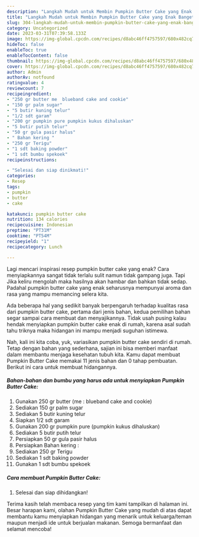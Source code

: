 ```yaml
---
description: "Langkah Mudah untuk Membin Pumpkin Butter Cake yang Enak Banget"
title: "Langkah Mudah untuk Membin Pumpkin Butter Cake yang Enak Banget"
slug: 304-langkah-mudah-untuk-membin-pumpkin-butter-cake-yang-enak-banget
category: Uncategorized
date: 2023-03-31T07:39:58.133Z
image: https://img-global.cpcdn.com/recipes/d8abc46ff4757597/680x482cq70/pumpkin-butter-cake-foto-resep-utama.jpg
hideToc: false
enableToc: true
enableTocContent: false
thumbnail: https://img-global.cpcdn.com/recipes/d8abc46ff4757597/680x482cq70/pumpkin-butter-cake-foto-resep-utama.jpg
cover: https://img-global.cpcdn.com/recipes/d8abc46ff4757597/680x482cq70/pumpkin-butter-cake-foto-resep-utama.jpg
author: Admin
authorAv: notfound
ratingvalue: 4
reviewcount: 7
recipeingredient:
- "250 gr butter me  blueband cake and cookie"
- "150 gr palm sugar"
- "5 butir kuning telur"
- "1/2 sdt garam"
- "200 gr pumpkin pure pumpkin kukus dihaluskan"
- "5 butir putih telur"
- "50 gr gula pasir halus"
- " Bahan kering "
- "250 gr Terigu"
- "1 sdt baking powder"
- "1 sdt bumbu spekoek"
recipeinstructions:

- "Selesai dan siap dinikmati!"
categories:
- Resep
tags:
- pumpkin
- butter
- cake

katakunci: pumpkin butter cake 
nutrition: 134 calories
recipecuisine: Indonesian
preptime: "PT31M"
cooktime: "PT54M"
recipeyield: "1"
recipecategory: Lunch

---
```



Lagi mencari inspirasi resep pumpkin butter cake yang enak? Cara menyiapkannya sangat tidak terlalu sulit namun tidak gampang juga. Tapi Jika keliru mengolah maka hasilnya akan hambar dan bahkan tidak sedap. Padahal pumpkin butter cake yang enak seharusnya mempunyai aroma dan rasa yang mampu memancing selera kita.




Ada beberapa hal yang sedikit banyak berpengaruh terhadap kualitas rasa dari pumpkin butter cake, pertama dari jenis bahan, kedua pemilihan bahan segar sampai cara membuat dan menyajikannya. Tidak usah pusing kalau hendak menyiapkan pumpkin butter cake enak di rumah, karena asal sudah tahu triknya maka hidangan ini mampu menjadi suguhan istimewa.


Nah, kali ini kita coba, yuk, variasikan pumpkin butter cake sendiri di rumah. Tetap dengan bahan yang sederhana, sajian ini bisa memberi manfaat dalam membantu menjaga kesehatan tubuh kita. Kamu dapat membuat Pumpkin Butter Cake memakai 11 jenis bahan dan 0 tahap pembuatan. Berikut ini cara untuk membuat hidangannya.

<!--inarticleads1-->

##### Bahan-bahan dan bumbu yang harus ada untuk menyiapkan Pumpkin Butter Cake:

1. Gunakan 250 gr butter (me : blueband cake and cookie)
1. Sediakan 150 gr palm sugar
1. Sediakan 5 butir kuning telur
1. Siapkan 1/2 sdt garam
1. Gunakan 200 gr pumpkin pure (pumpkin kukus dihaluskan)
1. Sediakan 5 butir putih telur
1. Persiapkan 50 gr gula pasir halus
1. Persiapkan  Bahan kering :
1. Sediakan 250 gr Terigu
1. Sediakan 1 sdt baking powder
1. Gunakan 1 sdt bumbu spekoek




<!--inarticleads2-->

##### Cara membuat Pumpkin Butter Cake:


1. Selesai dan siap dihidangkan!



Terima kasih telah membaca resep yang tim kami tampilkan di halaman ini. Besar harapan kami, olahan Pumpkin Butter Cake yang mudah di atas dapat membantu kamu menyiapkan hidangan yang menarik untuk keluarga/teman maupun menjadi ide untuk berjualan makanan. Semoga bermanfaat dan selamat mencoba!
